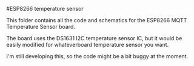 #ESP8266 temperature sensor

This folder contains all the code and schematics for the ESP8266 MQTT Temperature Sensor board.

The board uses the DS1631 I2C temperature sensor IC, but it would be easily modified for whateverboard temperature sensor you want.

I'm still developing this, so the code might be a bit buggy at the moment.